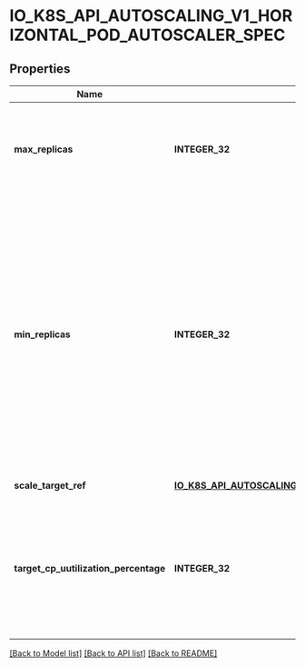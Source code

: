# IO_K8S_API_AUTOSCALING_V1_HORIZONTAL_POD_AUTOSCALER_SPEC

## Properties
Name | Type | Description | Notes
------------ | ------------- | ------------- | -------------
**max_replicas** | **INTEGER_32** | upper limit for the number of pods that can be set by the autoscaler; cannot be smaller than MinReplicas. | [default to null]
**min_replicas** | **INTEGER_32** | minReplicas is the lower limit for the number of replicas to which the autoscaler can scale down.  It defaults to 1 pod.  minReplicas is allowed to be 0 if the alpha feature gate HPAScaleToZero is enabled and at least one Object or External metric is configured.  Scaling is active as long as at least one metric value is available. | [optional] [default to null]
**scale_target_ref** | [**IO_K8S_API_AUTOSCALING_V1_CROSS_VERSION_OBJECT_REFERENCE**](io.k8s.api.autoscaling.v1.CrossVersionObjectReference.md) |  | [default to null]
**target_cp_uutilization_percentage** | **INTEGER_32** | target average CPU utilization (represented as a percentage of requested CPU) over all the pods; if not specified the default autoscaling policy will be used. | [optional] [default to null]

[[Back to Model list]](../README.md#documentation-for-models) [[Back to API list]](../README.md#documentation-for-api-endpoints) [[Back to README]](../README.md)


